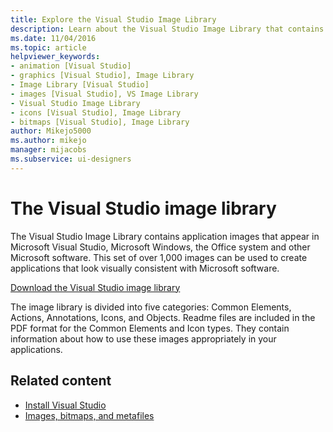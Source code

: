 ```yaml
---
title: Explore the Visual Studio Image Library
description: Learn about the Visual Studio Image Library that contains application images that appear in Visual Studio, Windows, Office, and other Microsoft software.
ms.date: 11/04/2016
ms.topic: article
helpviewer_keywords:
- animation [Visual Studio]
- graphics [Visual Studio], Image Library
- Image Library [Visual Studio]
- images [Visual Studio], VS Image Library
- Visual Studio Image Library
- icons [Visual Studio], Image Library
- bitmaps [Visual Studio], Image Library
author: Mikejo5000
ms.author: mikejo
manager: mijacobs
ms.subservice: ui-designers
---
```

# The Visual Studio image library

The Visual Studio Image Library contains application images that appear in Microsoft Visual Studio, Microsoft Windows, the Office system and other Microsoft software. This set of over 1,000 images can be used to create applications that look visually consistent with Microsoft software.

[Download the Visual Studio image library](https://www.microsoft.com/download/details.aspx?id=35825)

The image library is divided into five categories: Common Elements, Actions, Annotations, Icons, and Objects. Readme files are included in the PDF format for the Common Elements and Icon types. They contain information about how to use these images appropriately in your applications.

## Related content

- [Install Visual Studio](../install/install-visual-studio.md)
- [Images, bitmaps, and metafiles](/dotnet/framework/winforms/advanced/images-bitmaps-and-metafiles)
